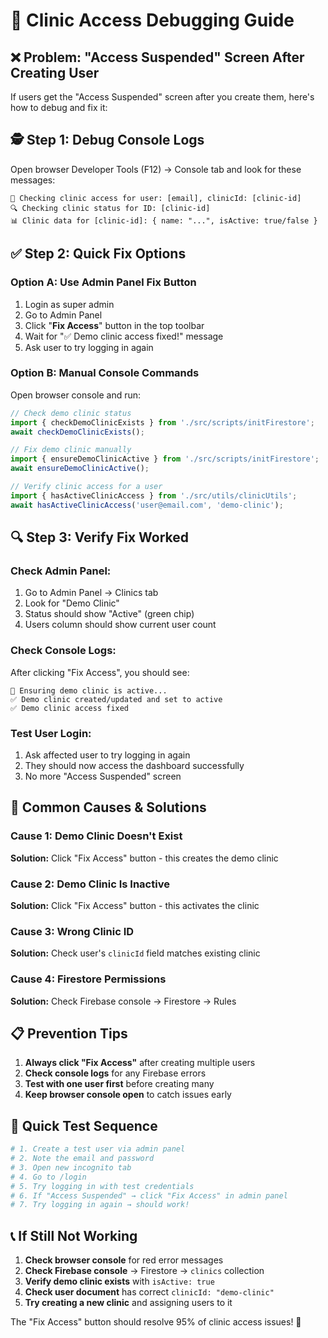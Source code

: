 # 🔧 Clinic Access Debugging Guide

## ❌ **Problem**: "Access Suspended" Screen After Creating User

If users get the "Access Suspended" screen after you create them, here's how to debug and fix it:

## 🕵️ **Step 1: Debug Console Logs**

Open browser Developer Tools (F12) → Console tab and look for these messages:

```
🔐 Checking clinic access for user: [email], clinicId: [clinic-id]
🔍 Checking clinic status for ID: [clinic-id]
📊 Clinic data for [clinic-id]: { name: "...", isActive: true/false }
```

## ✅ **Step 2: Quick Fix Options**

### **Option A: Use Admin Panel Fix Button**
1. Login as super admin
2. Go to Admin Panel
3. Click "**Fix Access**" button in the top toolbar
4. Wait for "✅ Demo clinic access fixed!" message
5. Ask user to try logging in again

### **Option B: Manual Console Commands**

Open browser console and run:

```javascript
// Check demo clinic status
import { checkDemoClinicExists } from './src/scripts/initFirestore';
await checkDemoClinicExists();

// Fix demo clinic manually
import { ensureDemoClinicActive } from './src/scripts/initFirestore';
await ensureDemoClinicActive();

// Verify clinic access for a user
import { hasActiveClinicAccess } from './src/utils/clinicUtils';
await hasActiveClinicAccess('user@email.com', 'demo-clinic');
```

## 🔍 **Step 3: Verify Fix Worked**

### **Check Admin Panel:**
1. Go to Admin Panel → Clinics tab
2. Look for "Demo Clinic" 
3. Status should show "Active" (green chip)
4. Users column should show current user count

### **Check Console Logs:**
After clicking "Fix Access", you should see:
```
🔧 Ensuring demo clinic is active...
✅ Demo clinic created/updated and set to active
✅ Demo clinic access fixed
```

### **Test User Login:**
1. Ask affected user to try logging in again
2. They should now access the dashboard successfully
3. No more "Access Suspended" screen

## 🐛 **Common Causes & Solutions**

### **Cause 1: Demo Clinic Doesn't Exist**
**Solution:** Click "Fix Access" button - this creates the demo clinic

### **Cause 2: Demo Clinic Is Inactive**
**Solution:** Click "Fix Access" button - this activates the clinic

### **Cause 3: Wrong Clinic ID**
**Solution:** Check user's `clinicId` field matches existing clinic

### **Cause 4: Firestore Permissions**
**Solution:** Check Firebase console → Firestore → Rules

## 📋 **Prevention Tips**

1. **Always click "Fix Access"** after creating multiple users
2. **Check console logs** for any Firebase errors
3. **Test with one user first** before creating many
4. **Keep browser console open** to catch issues early

## 🚀 **Quick Test Sequence**

```bash
# 1. Create a test user via admin panel
# 2. Note the email and password
# 3. Open new incognito tab
# 4. Go to /login
# 5. Try logging in with test credentials
# 6. If "Access Suspended" → click "Fix Access" in admin panel
# 7. Try logging in again → should work!
```

## 📞 **If Still Not Working**

1. **Check browser console** for red error messages
2. **Check Firebase console** → Firestore → `clinics` collection
3. **Verify demo clinic exists** with `isActive: true`
4. **Check user document** has correct `clinicId: "demo-clinic"`
5. **Try creating a new clinic** and assigning users to it

The "Fix Access" button should resolve 95% of clinic access issues! 🎯 